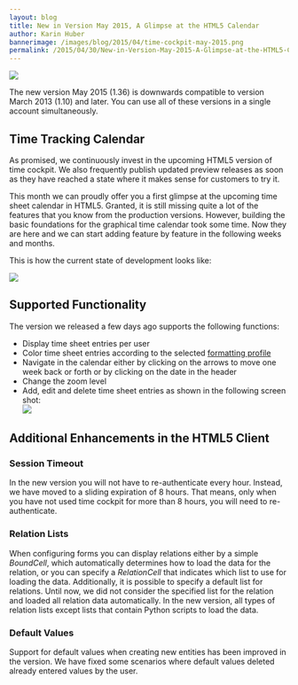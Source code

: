 ```yaml
---
layout: blog
title: New in Version May 2015, A Glimpse at the HTML5 Calendar
author: Karin Huber
bannerimage: /images/blog/2015/04/time-cockpit-may-2015.png
permalink: /2015/04/30/New-in-Version-May-2015-A-Glimpse-at-the-HTML5-Calendar
---
```


<p xmlns="http://www.w3.org/1999/xhtml">
  <img src="{{site.baseurl}}/images/blog/2015/04/time-tracking-calendar-week.png" />
</p><p xmlns="http://www.w3.org/1999/xhtml">The new version May 2015 (1.36) is downwards compatible to version March 2013 (1.10) and later. You can use all of these versions in a single account simultaneously.</p><h2 xmlns="http://www.w3.org/1999/xhtml">Time Tracking Calendar
<br /></h2><p xmlns="http://www.w3.org/1999/xhtml">As promised, we continuously invest in the upcoming HTML5 version of time cockpit. We also frequently publish updated preview releases as soon as they have reached a state where it makes sense for customers to try it.</p><p xmlns="http://www.w3.org/1999/xhtml">This month we can proudly offer you a first glimpse at the upcoming time sheet calendar in HTML5. Granted, it is still missing quite a lot of the features that you know from the production versions. However, building the basic foundations for the graphical time calendar took some time. Now they are here and we can start adding feature by feature in the following weeks and months.</p><p xmlns="http://www.w3.org/1999/xhtml">This is how the current state of development looks like:<br /></p><p xmlns="http://www.w3.org/1999/xhtml">
  <img src="{{site.baseurl}}/images/blog/2015/04/time-tracking-calendar.png" />
</p><h2 xmlns="http://www.w3.org/1999/xhtml">Supported Functionality
<br /></h2><p xmlns="http://www.w3.org/1999/xhtml">The version we released a few days ago supports the following functions:</p><ul xmlns="http://www.w3.org/1999/xhtml">
  <li>Display time sheet entries per user</li>
  <li>Color time sheet entries according to the selected <a href="https://help.timecockpit.com/?topic=html/95b1ce59-c4ec-461a-ba9b-cb978295c3de.htm" target="_blank">formatting profile</a></li>
  <li>Navigate in the calendar either by clicking on the arrows to move one week back or forth or by clicking on the date in the header</li>
  <li>Change the zoom level</li>
  <li>Add, edit and delete time sheet entries as shown in the following screen shot:
<br /><img src="{{site.baseurl}}/images/blog/2015/04/edit-time-sheet-entry.png" /></li>
</ul><h2 xmlns="http://www.w3.org/1999/xhtml">Additional Enhancements in the HTML5 Client </h2><h3 xmlns="http://www.w3.org/1999/xhtml">Session Timeout
<br /></h3><p xmlns="http://www.w3.org/1999/xhtml">In the new version you will not have to re-authenticate every hour. Instead, we have moved to a sliding expiration of 8 hours. That means, only when you have not used time cockpit for more than 8 hours, you will need to re-authenticate.</p><h3 xmlns="http://www.w3.org/1999/xhtml">Relation Lists</h3><p xmlns="http://www.w3.org/1999/xhtml">When configuring forms you can display relations either by a simple <em>BoundCell</em>, which automatically determines how to load the data for the relation, or you can specify a <em>RelationCell</em> that indicates which list to use for loading the data. Additionally, it is possible to specify a default list for relations. Until now, we did not consider the specified list for the relation and loaded all relation data automatically. In the new version, all types of relation lists except lists that contain Python scripts to load the data.</p><h3 xmlns="http://www.w3.org/1999/xhtml">Default Values</h3><p xmlns="http://www.w3.org/1999/xhtml">Support for default values when creating new entities has been improved in the version. We have fixed some scenarios where default values deleted already entered values by the user.</p>